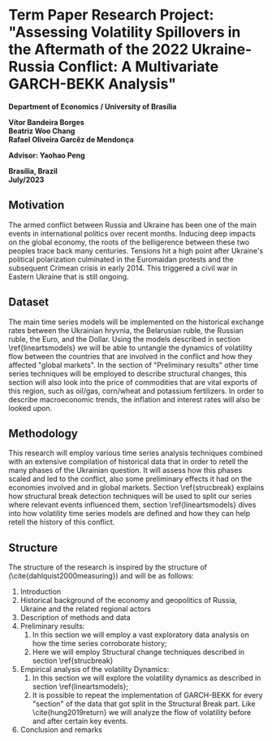 # Term Paper Research Project: "Assessing Volatility Spillovers in the Aftermath of the 2022 Ukraine-Russia Conflict: A Multivariate GARCH-BEKK Analysis"

**Department of Economics / University of Brasília**

**Vítor Bandeira Borges**  
**Beatriz Woo Chang**  
**Rafael Oliveira Garcêz de Mendonça**  

**Advisor: Yaohao Peng**

**Brasília, Brazil**  
**July/2023**

## Motivation

The armed conflict between Russia and Ukraine has been one of the main events in international politics over recent months. Inducing deep impacts on the global economy, the roots of the belligerence between these two peoples trace back many centuries. Tensions hit a high point after Ukraine's political polarization culminated in the Euromaidan protests and the subsequent Crimean crisis in early 2014. This triggered a civil war in Eastern Ukraine that is still ongoing.

## Dataset

The main time series models will be implemented on the historical exchange rates between the Ukrainian hryvnia, the Belarusian ruble, the Russian ruble, the Euro, and the Dollar. Using the models described in section \ref{lineartsmodels} we will be able to untangle the dynamics of volatility flow between the countries that are involved in the conflict and how they affected "global markets". In the section of "Preliminary results" other time series techniques will be employed to describe structural changes, this section will also look into the price of commodities that are vital exports of this region, such as oil/gas, corn/wheat and potassium fertilizers. In order to describe macroeconomic trends, the inflation and interest rates will also be looked upon. 

## Methodology

This research will employ various time series analysis techniques combined with an extensive compilation of historical data that in order to retell the many phases of the Ukrainian question. It will assess how this phases scaled and led to the conflict, also some preliminary effects it had on the economies involved and in global markets. Section \ref{strucbreak} explains how structural break detection techniques will be used to split our series where relevant events influenced them, section \ref{lineartsmodels} dives into how volatility time series models are defined and how they can help retell the history of this conflict.

## Structure

The structure of the research is inspired by the structure of (\cite{dahlquist2000measuring}) and will be as follows:

1. Introduction
2. Historical background of the economy and geopolitics of Russia, Ukraine and the related regional actors
3. Description of methods and data
4. Preliminary results:
    1. In this section we will employ a vast exploratory data analysis on how the time series corroborate history;
    2. Here we will employ Structural change techniques described in section \ref{strucbreak}
5. Empirical analysis of the volatility Dynamics:
    1. In this section we will explore the volatility dynamics as described in section \ref{lineartsmodels};
    2. It is possible to repeat the implementation of GARCH-BEKK for every "section" of the data that got split in the Structural Break part. Like \cite{hung2019return} we will analyze the flow of volatility before and after certain key events. 
6. Conclusion and remarks